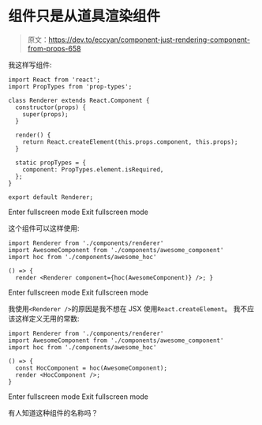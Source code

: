 # 组件只是从道具渲染组件

> 原文：<https://dev.to/eccyan/component-just-rendering-component-from-props-658>

我这样写组件:

```
import React from 'react';
import PropTypes from 'prop-types';

class Renderer extends React.Component {
  constructor(props) {
    super(props);
  }

  render() {
    return React.createElement(this.props.component, this.props);
  }

  static propTypes = {
    component: PropTypes.element.isRequired,
  };
}

export default Renderer; 
```

Enter fullscreen mode Exit fullscreen mode

这个组件可以这样使用:

```
import Renderer from './components/renderer'
import AwesomeComponent from './components/awesome_component'
import hoc from './components/awesome_hoc'

() => {
  render <Renderer component={hoc(AwesomeComponent)} />; } 
```

Enter fullscreen mode Exit fullscreen mode

我使用`<Renderer />`的原因是我不想在 JSX 使用`React.createElement`。
我不应该这样定义无用的常数:

```
import Renderer from './components/renderer'
import AwesomeComponent from './components/awesome_component'
import hoc from './components/awesome_hoc'

() => {
  const HocComponent = hoc(AwesomeComponent);
  render <HocComponent />;
} 
```

Enter fullscreen mode Exit fullscreen mode

有人知道这种组件的名称吗？